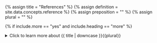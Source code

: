 <!--------------------------------------------- TITLE AND DEFINITION starts -->

{% assign title = "References" %}
{% assign definition = site.data.concepts.reference %}
{% assign preposition = "" %}
{% assign plural = "" %}

<!--------------------------------------------- TITLE AND DEFINITION ends -->

{% if include.more == "yes" and include.heading == "more" %}
<details class='detailsCollapsible'><summary class='nobr'>Click to learn more about {{ title | downcase }}{{plural}}
</summary>
{% endif %}

{% if include.heading != "" and include.heading != "more" and include.heading != "no" %}
{{include.heading}} {{title}}
{% endif %}

{% if include.icon != "no" %} 

{% if include.table == "yes" and include.icon != "no" %}
<table class='definitionTable'><tr><td>
{% endif %}

<img src='images/icons/nodes/png{{include.icon}}/{{ title | downcase | replace: " ", "-" }}.png' />

{% if include.table == "yes" and include.icon != "no" %}
</td><td>
{% endif %}

{% endif %}

{% if include.definition == "bold" %}
<strong>{{ definition }}</strong>
{% else %}
{% if include.definition != "no" %}
{{ definition }}
{% endif %}
{% endif %}

{% if include.table == "yes" and include.icon != "no" %}
</td></tr></table>
{% endif %}

{% if include.more == "yes" and include.content == "more" and include.heading != "more" %}
<details class='detailsCollapsible'><summary class='nobr'>Click to learn more about {{ title | downcase }}{{plural}}
</summary>
{% endif %}

{% if include.content != "no" %}

<!--------------------------------------------- CONTENT starts -->

{{include.heading}}## Visibility

To switch on and off the visibility of references across the design space, use the following hot-key combination: <kbd>Ctrl or &#8984;</kbd> + <kbd>Shift</kbd> + <kbd>R</kbd>.

{{include.heading}}## Direction

References have a *direction* property relative to each of the nodes involved in the reference: the node establishing the reference sets an *outgoing* reference, while the one accepting the reference sets an *incoming* reference.

For example, a <a data-toggle="tooltip" data-original-title="{{site.data.concepts.session}}">session</a> establishes an outgoing reference with a trading system. This allows the session to access the information within the whole trading system hierarchy, including strategies. At the trading system level, the same reference is viewed as an incoming reference.

[![Sessions-03-Link-Session](https://user-images.githubusercontent.com/13994516/70355703-0e649580-1873-11ea-925e-1f0250148d2c.gif)](https://user-images.githubusercontent.com/13994516/70355703-0e649580-1873-11ea-925e-1f0250148d2c.gif)

{{include.heading}}## Scope

A reference established between nodes of any particular structure within a hierarchy is said to be an *internal* reference relative to the said structure of nodes. Similarly, a reference established with a node outside of the said structure, that is, in a different part of the hierarchy or in another hierarchy, is said to be an *external* reference.

Examples of internal references may be found in the data mine and crypto ecosystem hierarchies. For example, let's briefly look into one such case within a <a data-toggle="tooltip" data-original-title="{{site.data.data_mine.plotter_module}}">plotter module</a>:

The capture below shows the <a data-toggle="tooltip" data-original-title="{{site.data.data_mine.shapes}}">shapes</a> node and several offspring nodes: on one hand, several <a data-toggle="tooltip" data-original-title="{{site.data.data_mine.polygon}}">polygons</a>; on the other hand, the <a data-toggle="tooltip" data-original-title="{{site.data.data_mine.chart_points}}">chart points</a> node.

[![Backups-04-Internal-references-intro-shapes](https://user-images.githubusercontent.com/13994516/71106204-316e3e00-21bf-11ea-8ba0-df5fe9d0000e.gif)](https://user-images.githubusercontent.com/13994516/71106204-316e3e00-21bf-11ea-8ba0-df5fe9d0000e.gif)

Notice that <a data-toggle="tooltip" data-original-title="{{site.data.data_mine.polygon_vertex}}">vertices</a> under each polygon reference to <a data-toggle="tooltip" data-original-title="{{site.data.data_mine.point}}">points</a> under the chart points node.

This means that the node *shapes* features several internal references.

{% include note.html content="The *backup*, *clone* and *share* operations make different uses of the properties of references. We will cover the three of them extensively so that you may make the most of these features." %}

{% include /how_to/remove-and-establish-references.md heading="more" definition="yes" content="yes" extended="no" table="yes" more="yes"%}

<!--------------------------------------------- CONTENT ends -->

{% endif %}

{% if include.more == "yes" and include.extended == "more" and include.content != "more" and include.heading != "more" %}
<details class='detailsCollapsible'><summary class='nobr'>Click to learn more about {{ title | downcase }}{{plural}}
</summary>
{% endif %}

{% if include.extended != "no" %}

<!--------------------------------------------- EXTENDED starts -->

XXXXXXXXXXXXXXXXXXXXXXXXXXXXXXXXXXXXXXXXXXXXXXXXXXXXXXXXXXXXXXXXX

<!--------------------------------------------- EXTENDED ends -->

{% endif %}

{% if include.more == "yes" %}
</details>
{% endif %}